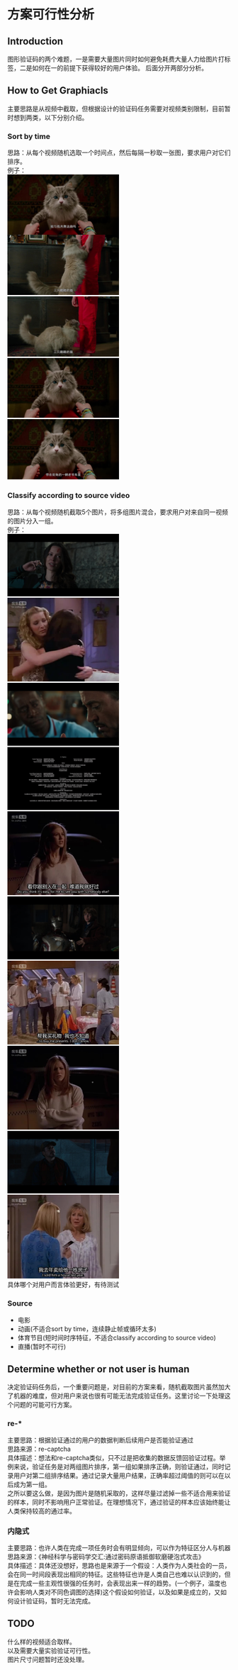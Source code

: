 # 方案可行性分析
## Introduction
图形验证码的两个难题，一是需要大量图片同时如何避免耗费大量人力给图片打标签，二是如何在一的前提下获得较好的用户体验。
后面分开两部分分析。
## How to Get Graphiacls
主要思路是从视频中截取，但根据设计的验证码任务需要对视频类别限制，目前暂时想到两类，以下分别介绍。
### Sort by time
思路：从每个视频随机选取一个时间点，然后每隔一秒取一张图，要求用户对它们排序。<br>
例子： <br>
<img src="src/output0_3.jpg" width="50%" height="50%" align=center />
<img src="src/output0_1.jpg" width="50%" height="50%">
<img src="src/output0_0.jpg" width="50%" height="50%">
<img src="src/output0_2.jpg" width="50%" height="50%">
<img src="src/output0_4.jpg" width="50%" height="50%">
### Classify according to source video
思路：从每个视频随机截取5个图片，将多组图片混合，要求用户对来自同一视频的图片分入一组。<br>
例子：<br>
<img src="src/output2_4.jpg" width="50%" height="50%">
<img src="src/output1_4.jpg" width="50%" height="50%">
<img src="src/output2_3.jpg" width="50%" height="50%">
<img src="src/output2_1.jpg" width="50%" height="50%">
<img src="src/output1_2.jpg" width="50%" height="50%">
<img src="src/output2_0.jpg" width="50%" height="50%">
<img src="src/output1_3.jpg" width="50%" height="50%">
<img src="src/output1_1.jpg" width="50%" height="50%">
<img src="src/output2_2.jpg" width="50%" height="50%">
<img src="src/output1_0.jpg" width="50%" height="50%">
<br>具体哪个对用户而言体验更好，有待测试
### Source
+ 电影
+ 动画(不适合sort by time，连续静止帧或循环太多)
+ 体育节目(短时间时序特征，不适合classify according to source video)
+ 直播(暂时不可行)

## Determine whether or not user is human
决定验证码任务后，一个重要问题是，对目前的方案来看，随机截取图片虽然加大了机器的难度，但对用户来说也很有可能无法完成验证任务。这里讨论一下处理这个问题的可能可行方案。<br>
### re-*
主要思路：根据验证通过的用户的数据判断后续用户是否能验证通过 <br>
思路来源：re-captcha <br>
具体描述：想法和re-captcha类似，只不过是把收集的数据反馈回验证过程。举例来说，验证任务是对两组图片排序，第一组如果排序正确，则验证通过，同时记录用户对第二组排序结果。通过记录大量用户结果，正确率超过阈值的则可以在以后成为第一组。<br>
之所以要这么做，是因为图片是随机采取的，这样尽量过滤掉一些不适合用来验证的样本，同时不影响用户正常验证。在理想情况下，通过验证的样本应该始终能让人类保持较高的通过率。
### 内隐式
主要思路：也许人类在完成一项任务时会有明显倾向，可以作为特征区分人与机器 <br>
思路来源：《神经科学与密码学交汇:通过密码原语抵御软磨硬泡式攻击》<br>
具体描述：具体还没想好，思路也是来源于一个假设：人类作为人类社会的一员，会在同一时间段表现出相同的特征。这些特征也许是人类自己也难以认识到的，但是在完成一些主观性很强的任务时，会表现出来一样的趋势。(一个例子，温度也许会影响人类对不同色调图的选择)这个假设如何验证，以及如果是成立的，又如何设计验证码，暂时无法完成。

## TODO
什么样的视频适合取样。<br>
以及需要大量实验验证可行性。<br>
图片尺寸问题暂时还没处理。
